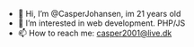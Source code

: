 - 👋 Hi, I’m @CasperJohansen, im 21 years old
- 👀 I’m interested in web development. PHP/JS
- 📫 How to reach me: casper2001@live.dk
